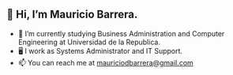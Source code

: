 ## 👋 Hi, I’m Mauricio Barrera.
- 🌱 I’m currently studying Business Administration and Computer Engineering at Universidad de la Republica.
- 🖥️ I work as Systems Administrator and IT Support.
- 📫 You can reach me at mauriciodbarrera@gmail.com
